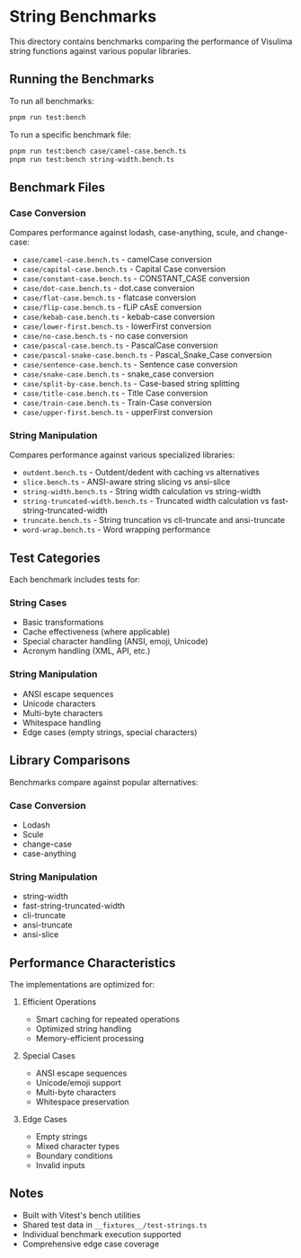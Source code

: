# String Benchmarks

This directory contains benchmarks comparing the performance of Visulima string functions against various popular libraries.

## Running the Benchmarks

To run all benchmarks:

```bash
pnpm run test:bench
```

To run a specific benchmark file:

```bash
pnpm run test:bench case/camel-case.bench.ts
pnpm run test:bench string-width.bench.ts
```

## Benchmark Files

### Case Conversion
Compares performance against lodash, case-anything, scule, and change-case:

- `case/camel-case.bench.ts` - camelCase conversion
- `case/capital-case.bench.ts` - Capital Case conversion
- `case/constant-case.bench.ts` - CONSTANT_CASE conversion
- `case/dot-case.bench.ts` - dot.case conversion
- `case/flat-case.bench.ts` - flatcase conversion
- `case/flip-case.bench.ts` - fLiP cAsE conversion
- `case/kebab-case.bench.ts` - kebab-case conversion
- `case/lower-first.bench.ts` - lowerFirst conversion
- `case/no-case.bench.ts` - no case conversion
- `case/pascal-case.bench.ts` - PascalCase conversion
- `case/pascal-snake-case.bench.ts` - Pascal_Snake_Case conversion
- `case/sentence-case.bench.ts` - Sentence case conversion
- `case/snake-case.bench.ts` - snake_case conversion
- `case/split-by-case.bench.ts` - Case-based string splitting
- `case/title-case.bench.ts` - Title Case conversion
- `case/train-case.bench.ts` - Train-Case conversion
- `case/upper-first.bench.ts` - upperFirst conversion

### String Manipulation
Compares performance against various specialized libraries:

- `outdent.bench.ts` - Outdent/dedent with caching vs alternatives
- `slice.bench.ts` - ANSI-aware string slicing vs ansi-slice
- `string-width.bench.ts` - String width calculation vs string-width
- `string-truncated-width.bench.ts` - Truncated width calculation vs fast-string-truncated-width
- `truncate.bench.ts` - String truncation vs cli-truncate and ansi-truncate
- `word-wrap.bench.ts` - Word wrapping performance

## Test Categories

Each benchmark includes tests for:

### String Cases
- Basic transformations
- Cache effectiveness (where applicable)
- Special character handling (ANSI, emoji, Unicode)
- Acronym handling (XML, API, etc.)

### String Manipulation
- ANSI escape sequences
- Unicode characters
- Multi-byte characters
- Whitespace handling
- Edge cases (empty strings, special characters)

## Library Comparisons

Benchmarks compare against popular alternatives:

### Case Conversion
- Lodash
- Scule
- change-case
- case-anything

### String Manipulation
- string-width
- fast-string-truncated-width
- cli-truncate
- ansi-truncate
- ansi-slice

## Performance Characteristics

The implementations are optimized for:

1. Efficient Operations
   - Smart caching for repeated operations
   - Optimized string handling
   - Memory-efficient processing

2. Special Cases
   - ANSI escape sequences
   - Unicode/emoji support
   - Multi-byte characters
   - Whitespace preservation

3. Edge Cases
   - Empty strings
   - Mixed character types
   - Boundary conditions
   - Invalid inputs

## Notes

- Built with Vitest's bench utilities
- Shared test data in `__fixtures__/test-strings.ts`
- Individual benchmark execution supported
- Comprehensive edge case coverage
